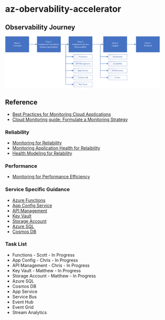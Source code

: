 # az-obervability-accelerator

## Observability Journey

![Journey](observability-journey.png)


## Reference

- [Best Practices for Monitoring Cloud Applications](https://docs.microsoft.com/en-us/azure/architecture/best-practices/monitoring)
- [Cloud Monitoring guide: Formulate a Monitoring Strategy](https://docs.microsoft.com/en-us/azure/cloud-adoption-framework/strategy/monitoring-strategy)

### Reliability

- [Monitoring for Reliability](https://docs.microsoft.com/en-us/azure/architecture/framework/resiliency/monitor-checklist)
- [Monitoring Application Health for Relaibility](https://docs.microsoft.com/en-us/azure/architecture/framework/resiliency/monitoring)
- [Health Modeling for Relability](https://docs.microsoft.com/en-us/azure/architecture/framework/resiliency/monitor-model)

### Performance

- [Monitoring for Performance Efficiency](https://docs.microsoft.com/en-us/azure/architecture/framework/scalability/monitor)

### Service Specific Guidance

- [Azure Functions](services/az-functions.md)
- [App Config Service](services/app-config.md)
- [API Management](services/api-management.md)
- [Key Vault](services/key-vault.md)
- [Storage Account](services/storage-account.md)
- [Azure SQL](services/sql-db.md)
- [Cosmos DB](services/cosmos-db.md)


### Task List

- Functions - Scott - In Progress
- App Config - Chris - In Progress
- API Management - Chris - In Progress
- Key Vault - Matthew - In Progress
- Storage Account - Matthew - In Progress
- Azure SQL
- Cosmos DB
- App Service
- Service Bus
- Event Hub
- Event Grid
- Stream Analytics
